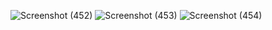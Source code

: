 ![Screenshot (452)](https://github.com/user-attachments/assets/84028c7f-759f-4145-bd05-d00ca7729dbf)
![Screenshot (453)](https://github.com/user-attachments/assets/71fccbcc-b251-4b02-9333-2fcfc78afb9b)
![Screenshot (454)](https://github.com/user-attachments/assets/13b49ed6-d096-44e2-8039-3aee9a2a09d6)
